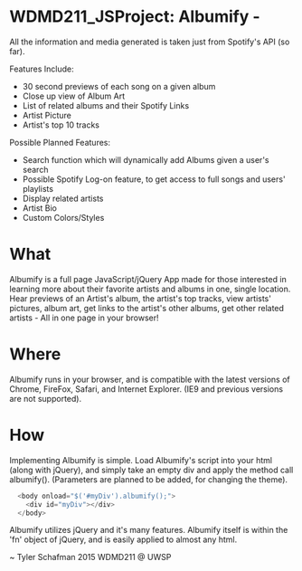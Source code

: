 # WDMD211_JSProject: Albumify -

All the information and media generated is taken just from Spotify's API (so far).

Features Include:
  - 30 second previews of each song on a given album
  - Close up view of Album Art
  - List of related albums and their Spotify Links
  - Artist Picture
  - Artist's top 10 tracks

Possible Planned Features:
  - Search function which will dynamically add Albums given a user's search
  - Possible Spotify Log-on feature, to get access to full songs and users' playlists
  - Display related artists
  - Artist Bio
  - Custom Colors/Styles

# What

Albumify is a full page JavaScript/jQuery App made for those interested in learning more about their favorite artists and albums in one, single location. Hear previews of an Artist's album, the artist's top tracks, view artists' pictures, album art, get links to the artist's other albums, get other related artists - All in one page in your browser!

# Where

Albumify runs in your browser, and is compatible with the latest versions of Chrome, FireFox, Safari, and Internet Explorer. (IE9 and previous versions are not supported).

# How

Implementing Albumify is simple. Load Albumify's script into your html (along with jQuery), and simply take an empty div and apply the method call albumify(). (Parameters are planned to be added, for changing the theme).

```js
  <body onload="$('#myDiv').albumify();">
    <div id="myDiv"></div>
  </body>
```

Albumify utilizes jQuery and it's many features. Albumify itself is within the 'fn' object of jQuery, and is easily applied to almost any html.

~ Tyler Schafman 2015
  WDMD211 @ UWSP
